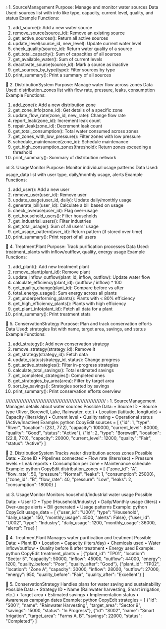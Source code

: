 💧 1. SourceManagement
Purpose: Manage and monitor water sources
Data Used: sources list with info like type, capacity, current level, quality, and status
Example Functions:
1.	add_source(): Add a new water source
2.	remove_source(source_id): Remove an existing source
3.	get_active_sources(): Return all active sources
4.	update_level(source_id, new_level): Update current water level
5.	check_quality(source_id): Return water quality of a source
6.	get_total_capacity(): Sum of capacities of all sources
7.	get_available_water(): Sum of current levels
8.	deactivate_source(source_id): Mark a source as inactive
9.	get_sources_by_type(type): Filter sources by type
10.	print_summary(): Print a summary of all sources

🚰 2. DistributionSystem
Purpose: Manage water flow across zones
Data Used: distribution_zones list with flow rate, pressure, leaks, consumption
Example Functions:
1.	add_zone(): Add a new distribution zone
2.	get_zone_info(zone_id): Get details of a specific zone
3.	update_flow_rate(zone_id, new_rate): Change flow rate
4.	report_leak(zone_id): Increment leak count
5.	repair_leak(zone_id): Decrement leak count
6.	get_total_consumption(): Total water consumed across zones
7.	get_zones_with_low_pressure(): Filter zones with low pressure
8.	schedule_maintenance(zone_id): Schedule maintenance
9.	get_high_consumption_zones(threshold): Return zones exceeding a threshold
10.	print_summary(): Summary of distribution network

📊 3. UsageMonitor
Purpose: Monitor individual usage patterns
Data Used: usage_data list with user type, daily/monthly usage, alerts
Example Functions:
1.	add_user(): Add a new user
2.	remove_user(user_id): Remove user
3.	update_usage(user_id, daily): Update daily/monthly usage
4.	generate_bill(user_id): Calculate a bill based on usage
5.	check_overuse(user_id): Flag over-usage
6.	get_household_users(): Filter households
7.	get_industrial_users(): Filter industries
8.	get_total_usage(): Sum of all users' usage
9.	get_usage_pattern(user_id): Return pattern (if stored over time)
10.	print_summary(): Print report of all users

🧪 4. TreatmentPlant
Purpose: Track purification processes
Data Used: treatment_plants with inflow/outflow, quality, energy usage
Example Functions:
1.	add_plant(): Add new treatment plant
2.	remove_plant(plant_id): Remove plant
3.	update_inflow_outflow(plant_id, inflow, outflow): Update water flow
4.	calculate_efficiency(plant_id): (outflow / inflow) * 100
5.	get_quality_change(plant_id): Compare before vs after
6.	total_energy_usage(): Sum energy across all plants
7.	get_underperforming_plants(): Plants with < 80% efficiency
8.	get_high_efficiency_plants(): Plants with high efficiency
9.	get_plant_info(plant_id): Fetch all data for a plant
10.	print_summary(): Print treatment stats

🌿 5. ConservationStrategy
Purpose: Plan and track conservation efforts
Data Used: strategies list with name, target area, savings, and status
Example Functions:
1.	add_strategy(): Add new conservation strategy
2.	remove_strategy(strategy_id): Remove it
3.	get_strategy(strategy_id): Fetch data
4.	update_status(strategy_id, status): Change progress
5.	get_active_strategies(): Filter in-progress strategies
6.	calculate_total_savings(): Total estimated savings
7.	get_completed_strategies(): Completed ones
8.	get_strategies_by_area(area): Filter by target area
9.	sort_by_savings(): Strategies sorted by savings
10.	print_summary(): Print conservation efforts overview


////////////////////////////////////////////////////////////////
💧 1. SourceManagement
Manages details about water sources
Possible Data:
•	Source ID
•	Source type (River, Borewell, Lake, Rainwater, etc.)
•	Location (latitude, longitude)
•	Capacity (liters/day)
•	Current level
•	Quality rating
•	Operational status (Active/Inactive)
Example:
python
CopyEdit
sources = [
    {"id": 1, "type": "River", "location": (23.1, 77.2), "capacity": 100000, "current_level": 80000, "quality": "Good", "status": "Active"},
    {"id": 2, "type": "Borewell", "location": (22.8, 77.0), "capacity": 20000, "current_level": 12000, "quality": "Fair", "status": "Active"}
]

🚰 2. DistributionSystem
Tracks water distribution across zones
Possible Data:
•	Zone ID
•	Pipelines connected
•	Flow rate (liters/sec)
•	Pressure levels
•	Leak reports
•	Consumption per zone
•	Maintenance schedule
Example:
python
CopyEdit
distribution_zones = [
    {"zone_id": "A", "flow_rate": 50, "pressure": "Normal", "leaks": 1, "consumption": 25000},
    {"zone_id": "B", "flow_rate": 40, "pressure": "Low", "leaks": 2, "consumption": 18000}
]

📊 3. UsageMonitor
Monitors household/industrial water usage
Possible Data:
•	User ID
•	Type (Household/Industry)
•	Daily/Monthly usage (liters)
•	Over-usage alerts
•	Bill generated
•	Usage patterns
Example:
python
CopyEdit
usage_data = [
    {"user_id": "U001", "type": "Household", "daily_usage": 150, "monthly_usage": 4500, "alerts": False},
    {"user_id": "U002", "type": "Industry", "daily_usage": 1200, "monthly_usage": 36000, "alerts": True}
]

🧪 4. TreatmentPlant
Manages water purification and treatment
Possible Data:
•	Plant ID
•	Location
•	Capacity (liters/day)
•	Chemicals used
•	Water inflow/outflow
•	Quality before & after treatment
•	Energy used
Example:
python
CopyEdit
treatment_plants = [
    {"plant_id": "TP01", "location": "Sector 5", "capacity": 50000, "inflow": 45000, "outflow": 44000, "energy": 1200, "quality_before": "Poor", "quality_after": "Good"},
    {"plant_id": "TP02", "location": "Zone A", "capacity": 30000, "inflow": 28000, "outflow": 27000, "energy": 950, "quality_before": "Fair", "quality_after": "Excellent"}
]

🌿 5. ConservationStrategy
Handles plans for water saving and sustainability
Possible Data:
•	Strategy ID
•	Name (Rainwater harvesting, Smart irrigation, etc.)
•	Target area
•	Estimated savings
•	Implementation status
•	Awareness campaign dates
Example:
python
CopyEdit
strategies = [
    {"id": "S001", "name": "Rainwater Harvesting", "target_area": "Sector 9", "savings": 15000, "status": "In Progress"},
    {"id": "S002", "name": "Smart Irrigation", "target_area": "Farms A, B", "savings": 22000, "status": "Completed"}
]



